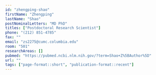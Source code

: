```yaml
---
id: "zhengping-shao"
firstName: "Zhengping"
lastName: "Shao"
postNominalLetters: "MD PhD"
titles: ["Postdoctoral Research Scientist"]
phone: "(212) 851-4785"
fax: ""
email: "zs2275@cumc.columbia.edu"
room: "501"
researchAreas: []
pubmed: "https://pubmed.ncbi.nlm.nih.gov/?term=Shao+Z%5BAuthor%5D"
url: ""
tags: ["page-format::short", "publication-format::recent"]
---
```

